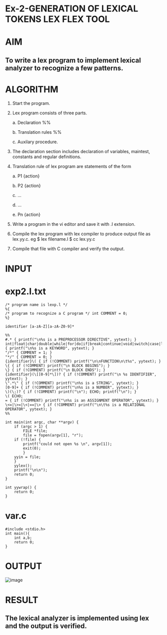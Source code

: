 # Ex-2-GENERATION OF LEXICAL TOKENS LEX FLEX TOOL
# AIM
## To write a lex program to implement lexical analyzer to recognize a few patterns.
# ALGORITHM

1.	Start the program.

2.	Lex program consists of three parts.

     a.	Declaration %%

     b.	Translation rules %%

     c.	Auxilary procedure.

3.	The declaration section includes declaration of variables, maintest, constants and regular definitions.
4.	Translation rule of lex program are statements of the form

    a.	P1 {action}

    b.	P2 {action}

    c.	…

    d.	…

    e.	Pn {action}

5.	Write a program in the vi editor and save it with .l extension.

6.	Compile the lex program with lex compiler to produce output file as lex.yy.c. eg $ lex filename.l $ cc lex.yy.c
7.	Compile that file with C compiler and verify the output.

# INPUT

# exp2.l.txt
```
/* program name is lexp.l */
%{
/* program to recognize a C program */ int COMMENT = 0;
%}

identifier [a-zA-Z][a-zA-Z0-9]*

%%
#.* { printf("\n%s is a PREPROCESSOR DIRECTIVE", yytext); }
int|float|char|double|while|for|do|if|break|continue|void|switch|case|long|struct|const|typedef|return|else|goto { printf("\n%s is a KEYWORD", yytext); }
"/*" { COMMENT = 1; }
"*/" { COMMENT = 0; }
{identifier}\( { if (!COMMENT) printf("\n\nFUNCTION\n\t%s", yytext); }
\{ { if (!COMMENT) printf("\n BLOCK BEGINS"); }
\} { if (!COMMENT) printf("\n BLOCK ENDS"); }
{identifier}(\[[0-9]*\])? { if (!COMMENT) printf("\n %s IDENTIFIER", yytext); }
\".*\" { if (!COMMENT) printf("\n%s is a STRING", yytext); }
[0-9]+ { if (!COMMENT) printf("\n%s is a NUMBER", yytext); }
\)(\;)? { if (!COMMENT) printf("\n"); ECHO; printf("\n"); }
\( ECHO;
= { if (!COMMENT) printf("\n%s is an ASSIGNMENT OPERATOR", yytext); }
\<=|\>=|\<|==|\> { if (!COMMENT) printf("\n\t%s is a RELATIONAL OPERATOR", yytext); }
%%

int main(int argc, char **argv) { 
	if (argc > 1) {
		FILE *file;
		file = fopen(argv[1], "r"); 
	if (!file) {
		printf("could not open %s \n", argv[1]);
		exit(0);
		}
	yyin = file;
	}
	yylex();
	printf("\n\n");
	return 0;
}
 
int yywrap() {
	return 0;
}
```
# var.c
```
#include <stdio.h>
int main(){
	int a,b;
	return 0;
}
```


# OUTPUT

![image](https://github.com/user-attachments/assets/b978a118-cb16-43e7-95fe-f47d1b6ee40b)


# RESULT
## The lexical analyzer is implemented using lex and the output is verified.
